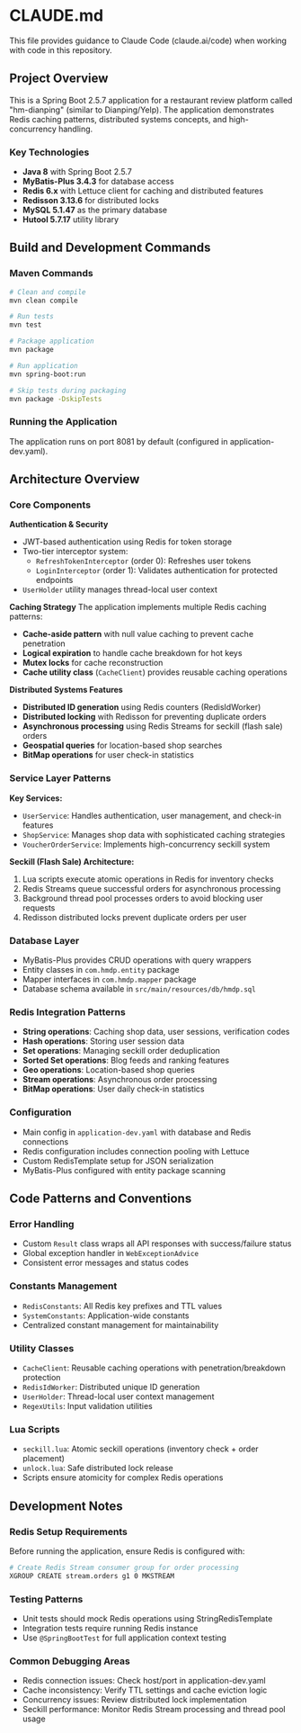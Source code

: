# CLAUDE.md

This file provides guidance to Claude Code (claude.ai/code) when working with code in this repository.

## Project Overview

This is a Spring Boot 2.5.7 application for a restaurant review platform called "hm-dianping" (similar to Dianping/Yelp). The application demonstrates Redis caching patterns, distributed systems concepts, and high-concurrency handling.

### Key Technologies
- **Java 8** with Spring Boot 2.5.7
- **MyBatis-Plus 3.4.3** for database access 
- **Redis 6.x** with Lettuce client for caching and distributed features
- **Redisson 3.13.6** for distributed locks
- **MySQL 5.1.47** as the primary database
- **Hutool 5.7.17** utility library

## Build and Development Commands

### Maven Commands
```bash
# Clean and compile
mvn clean compile

# Run tests
mvn test

# Package application
mvn package

# Run application
mvn spring-boot:run

# Skip tests during packaging
mvn package -DskipTests
```

### Running the Application
The application runs on port 8081 by default (configured in application-dev.yaml).

## Architecture Overview

### Core Components

**Authentication & Security**
- JWT-based authentication using Redis for token storage
- Two-tier interceptor system:
  - `RefreshTokenInterceptor` (order 0): Refreshes user tokens
  - `LoginInterceptor` (order 1): Validates authentication for protected endpoints
- `UserHolder` utility manages thread-local user context

**Caching Strategy**
The application implements multiple Redis caching patterns:
- **Cache-aside pattern** with null value caching to prevent cache penetration
- **Logical expiration** to handle cache breakdown for hot keys
- **Mutex locks** for cache reconstruction
- **Cache utility class** (`CacheClient`) provides reusable caching operations

**Distributed Systems Features**
- **Distributed ID generation** using Redis counters (RedisIdWorker)
- **Distributed locking** with Redisson for preventing duplicate orders
- **Asynchronous processing** using Redis Streams for seckill (flash sale) orders
- **Geospatial queries** for location-based shop searches
- **BitMap operations** for user check-in statistics

### Service Layer Patterns

**Key Services:**
- `UserService`: Handles authentication, user management, and check-in features
- `ShopService`: Manages shop data with sophisticated caching strategies
- `VoucherOrderService`: Implements high-concurrency seckill system

**Seckill (Flash Sale) Architecture:**
1. Lua scripts execute atomic operations in Redis for inventory checks
2. Redis Streams queue successful orders for asynchronous processing
3. Background thread pool processes orders to avoid blocking user requests
4. Redisson distributed locks prevent duplicate orders per user

### Database Layer
- MyBatis-Plus provides CRUD operations with query wrappers
- Entity classes in `com.hmdp.entity` package
- Mapper interfaces in `com.hmdp.mapper` package
- Database schema available in `src/main/resources/db/hmdp.sql`

### Redis Integration Patterns
- **String operations**: Caching shop data, user sessions, verification codes
- **Hash operations**: Storing user session data
- **Set operations**: Managing seckill order deduplication  
- **Sorted Set operations**: Blog feeds and ranking features
- **Geo operations**: Location-based shop queries
- **Stream operations**: Asynchronous order processing
- **BitMap operations**: User daily check-in statistics

### Configuration
- Main config in `application-dev.yaml` with database and Redis connections
- Redis configuration includes connection pooling with Lettuce
- Custom RedisTemplate setup for JSON serialization
- MyBatis-Plus configured with entity package scanning

## Code Patterns and Conventions

### Error Handling
- Custom `Result` class wraps all API responses with success/failure status
- Global exception handler in `WebExceptionAdvice`
- Consistent error messages and status codes

### Constants Management
- `RedisConstants`: All Redis key prefixes and TTL values
- `SystemConstants`: Application-wide constants
- Centralized constant management for maintainability

### Utility Classes
- `CacheClient`: Reusable caching operations with penetration/breakdown protection
- `RedisIdWorker`: Distributed unique ID generation
- `UserHolder`: Thread-local user context management
- `RegexUtils`: Input validation utilities

### Lua Scripts
- `seckill.lua`: Atomic seckill operations (inventory check + order placement)
- `unlock.lua`: Safe distributed lock release
- Scripts ensure atomicity for complex Redis operations

## Development Notes

### Redis Setup Requirements
Before running the application, ensure Redis is configured with:
```bash
# Create Redis Stream consumer group for order processing
XGROUP CREATE stream.orders g1 0 MKSTREAM
```

### Testing Patterns
- Unit tests should mock Redis operations using StringRedisTemplate
- Integration tests require running Redis instance
- Use `@SpringBootTest` for full application context testing

### Common Debugging Areas
- Redis connection issues: Check host/port in application-dev.yaml
- Cache inconsistency: Verify TTL settings and cache eviction logic
- Concurrency issues: Review distributed lock implementation
- Seckill performance: Monitor Redis Stream processing and thread pool usage